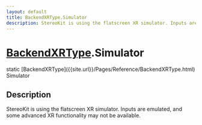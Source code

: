 ```yaml
---
layout: default
title: BackendXRType.Simulator
description: StereoKit is using the flatscreen XR simulator. Inputs are emulated, and some advanced XR functionality may not be available.
---
```

# [BackendXRType]({{site.url}}/Pages/Reference/BackendXRType.html).Simulator

<div class='signature' markdown='1'>
static [BackendXRType]({{site.url}}/Pages/Reference/BackendXRType.html) Simulator
</div>

## Description
StereoKit is using the flatscreen XR simulator. Inputs are
emulated, and some advanced XR functionality may not be
available.

